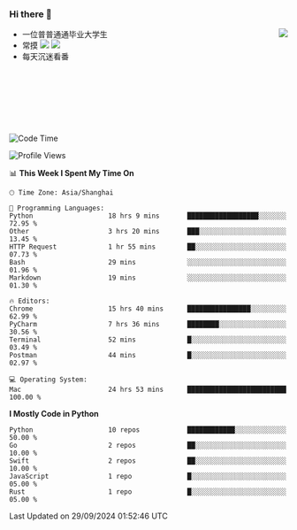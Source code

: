### Hi there 👋


<a href="https://github.com/yanlc39">
  <img align="right" src="https://github-readme-stats.vercel.app/api?username=yanlc39&show_icons=true&hide_border=true&icon_color=586069&title_color=a0a9af">
</a>

- 一位普普通通毕业大学生
- 常摸 ![](https://img.shields.io/badge/-Python-3e74a2?style=flat-square&logo=Python&logoColor=fff) ![](https://img.shields.io/badge/-C%2B%2B-brightgreen?style=flat-square)
- 每天沉迷看番



<br><br><br><br><br><br>


<!--START_SECTION:waka-->
![Code Time](http://img.shields.io/badge/Code%20Time-383%20hrs%2012%20mins-blue)

![Profile Views](http://img.shields.io/badge/Profile%20Views-0-blue)

📊 **This Week I Spent My Time On** 

```text
🕑︎ Time Zone: Asia/Shanghai

💬 Programming Languages: 
Python                   18 hrs 9 mins       ██████████████████░░░░░░░   72.95 % 
Other                    3 hrs 20 mins       ███░░░░░░░░░░░░░░░░░░░░░░   13.45 % 
HTTP Request             1 hr 55 mins        ██░░░░░░░░░░░░░░░░░░░░░░░   07.73 % 
Bash                     29 mins             ░░░░░░░░░░░░░░░░░░░░░░░░░   01.96 % 
Markdown                 19 mins             ░░░░░░░░░░░░░░░░░░░░░░░░░   01.30 % 

🔥 Editors: 
Chrome                   15 hrs 40 mins      ████████████████░░░░░░░░░   62.99 % 
PyCharm                  7 hrs 36 mins       ████████░░░░░░░░░░░░░░░░░   30.56 % 
Terminal                 52 mins             █░░░░░░░░░░░░░░░░░░░░░░░░   03.49 % 
Postman                  44 mins             █░░░░░░░░░░░░░░░░░░░░░░░░   02.97 % 

💻 Operating System: 
Mac                      24 hrs 53 mins      █████████████████████████   100.00 % 
```

**I Mostly Code in Python** 

```text
Python                   10 repos            ████████████░░░░░░░░░░░░░   50.00 % 
Go                       2 repos             ██░░░░░░░░░░░░░░░░░░░░░░░   10.00 % 
Swift                    2 repos             ██░░░░░░░░░░░░░░░░░░░░░░░   10.00 % 
JavaScript               1 repo              █░░░░░░░░░░░░░░░░░░░░░░░░   05.00 % 
Rust                     1 repo              █░░░░░░░░░░░░░░░░░░░░░░░░   05.00 % 
```




 Last Updated on 29/09/2024 01:52:46 UTC
<!--END_SECTION:waka-->
